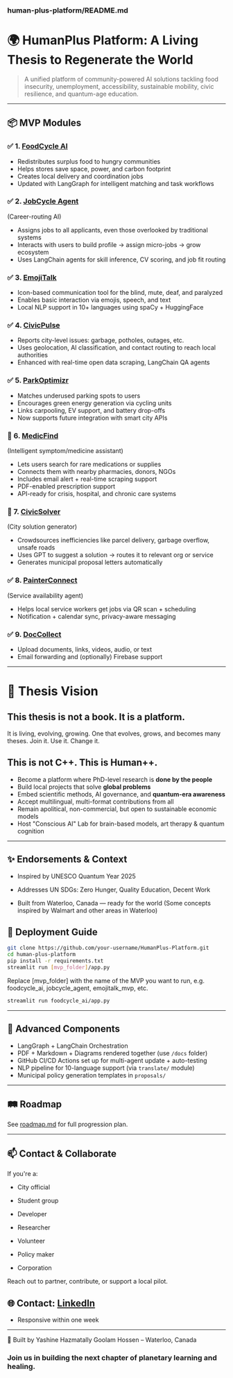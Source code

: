 ### human-plus-platform/README.md

# 🌍 HumanPlus Platform: A Living Thesis to Regenerate the World

> A unified platform of community-powered AI solutions tackling food insecurity, unemployment, accessibility, sustainable mobility, civic resilience, and quantum-age education. 

---

## 📦 MVP Modules

### ✅ 1. [FoodCycle AI](./foodcycle_ai)
- Redistributes surplus food to hungry communities
- Helps stores save space, power, and carbon footprint
- Creates local delivery and coordination jobs
- Updated with LangGraph for intelligent matching and task workflows


### ✅ 2. [JobCycle Agent](./jobcycle_agent)
(Career-routing AI)
- Assigns jobs to all applicants, even those overlooked by traditional systems
- Interacts with users to build profile → assign micro-jobs → grow ecosystem
- Uses LangChain agents for skill inference, CV scoring, and job fit routing

### ✅ 3. [EmojiTalk](./emojitalk_mvp)
- Icon-based communication tool for the blind, mute, deaf, and paralyzed
- Enables basic interaction via emojis, speech, and text
- Local NLP support in 10+ languages using spaCy + HuggingFace

### ✅ 4. [CivicPulse](./civicpulse)
- Reports city-level issues: garbage, potholes, outages, etc.
- Uses geolocation, AI classification, and contact routing to reach local authorities
- Enhanced with real-time open data scraping, LangChain QA agents

### ✅ 5. [ParkOptimizr](./parking_optimizr)
- Matches underused parking spots to users
- Encourages green energy generation via cycling units
- Links carpooling, EV support, and battery drop-offs
- Now supports future integration with smart city APIs

### 🔄 6. [MedicFind](./medicfind)
(Intelligent symptom/medicine assistant)
- Lets users search for rare medications or supplies
- Connects them with nearby pharmacies, donors, NGOs
- Includes email alert + real-time scraping support
- PDF-enabled prescription support
- API-ready for crisis, hospital, and chronic care systems

### 🔄 7. [CivicSolver](./civic_solver)
(City solution generator)
- Crowdsources inefficiencies like parcel delivery, garbage overflow, unsafe roads
- Uses GPT to suggest a solution → routes it to relevant org or service
- Generates municipal proposal letters automatically

### ✅ 8. [PainterConnect](./painterconnect)
 (Service availability agent)
- Helps local service workers get jobs via QR scan + scheduling
- Notification + calendar sync, privacy-aware messaging

### ✅ 9. [DocCollect](./doccollect_mvp)
- Upload documents, links, videos, audio, or text
- Email forwarding and (optionally) Firebase support

---

# 📘 Thesis Vision

## This thesis is not a book. It is a platform. 

It is living, evolving, growing.
One that evolves, grows, and becomes many theses.
Join it. Use it. Change it.

## This is not C++. This is Human++.


- Become a platform where PhD-level research is **done by the people**
- Build local projects that solve **global problems**
- Embed scientific methods, AI governance, and **quantum-era awareness**
- Accept multilingual, multi-format contributions from all
- Remain apolitical, non-commercial, but open to sustainable economic models
- Host "Conscious AI" Lab for brain-based models, art therapy & quantum cognition

---

## ✨ Endorsements & Context

- Inspired by UNESCO Quantum Year 2025

- Addresses UN SDGs: Zero Hunger, Quality Education, Decent Work

- Built from Waterloo, Canada — ready for the world
  (Some concepts inspired by Walmart and other areas in Waterloo)




## 📍 Deployment Guide

```bash
git clone https://github.com/your-username/HumanPlus-Platform.git
cd human-plus-platform
pip install -r requirements.txt
streamlit run [mvp_folder]/app.py 
```

Replace [mvp_folder] with the name of the MVP you want to run, 
e.g. foodcycle_ai, jobcycle_agent, emojitalk_mvp, etc.

```bash
streamlit run foodcycle_ai/app.py
```

---

## 🧠 Advanced Components
- LangGraph + LangChain Orchestration
- PDF + Markdown + Diagrams rendered together (use `/docs` folder)
- GitHub CI/CD Actions set up for multi-agent update + auto-testing
- NLP pipeline for 10-language support (via `translate/` module)
- Municipal policy generation templates in `proposals/`

---

## 🛤️ Roadmap
See [roadmap.md](./roadmap.md) for full progression plan.

---

## 📫 Contact & Collaborate
If you're a:

- City official

- Student group

- Developer

- Researcher

- Volunteer

- Policy maker

- Corporation

Reach out to partner, contribute, or support a local pilot.

## 🌐 Contact: [LinkedIn](https://www.linkedin.com/in/hazmatally/)

- Responsive within one week

---

🙌 Built by Yashine Hazmatally Goolam Hossen – Waterloo, Canada

### Join us in building the next chapter of planetary learning and healing.




